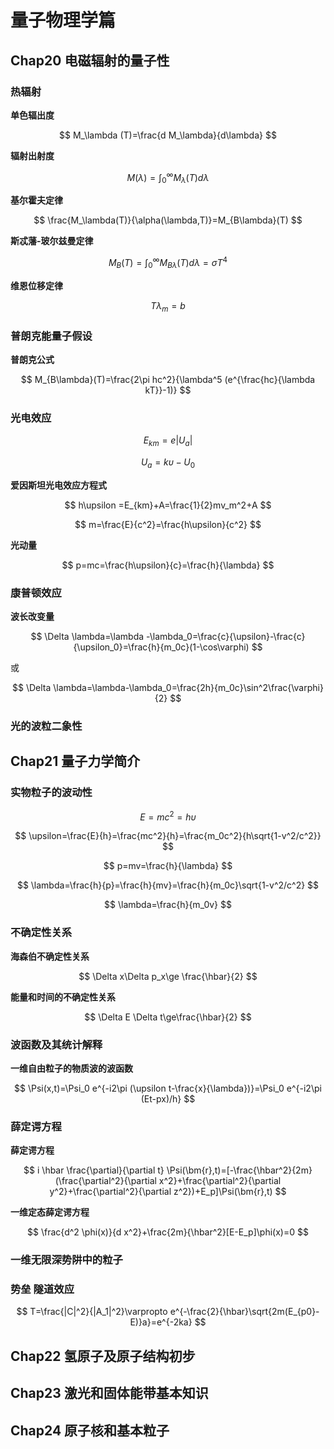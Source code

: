 # 量子物理学篇

## Chap20 电磁辐射的量子性

### 热辐射

**单色辐出度**

$$
M_\lambda (T)=\frac{d M_\lambda}{d\lambda}
$$

**辐射出射度**

$$
M(\lambda)=\int_0^\infty M_\lambda (T)d\lambda
$$

**基尔霍夫定律**

$$
\frac{M_\lambda(T)}{\alpha(\lambda,T)}=M_{B\lambda}(T)
$$

**斯忒藩-玻尔兹曼定律**

$$
M_B(T)=\int_0^\infty M_{B\lambda}(T) d\lambda=\sigma T^4
$$

**维恩位移定律**

$$
T\lambda_m=b
$$

### 普朗克能量子假设

**普朗克公式**

$$
M_{B\lambda}(T)=\frac{2\pi hc^2}{\lambda^5 (e^{\frac{hc}{\lambda kT}}-1)}
$$

### 光电效应

$$
E_{km}=e|U_a|
$$

$$
U_a=k\upsilon-U_0
$$

**爱因斯坦光电效应方程式**

$$
h\upsilon =E_{km}+A=\frac{1}{2}mv_m^2+A
$$

$$
m=\frac{E}{c^2}=\frac{h\upsilon}{c^2}
$$

**光动量**

$$
p=mc=\frac{h\upsilon}{c}=\frac{h}{\lambda}
$$

### 康普顿效应

**波长改变量**

$$
\Delta \lambda=\lambda -\lambda_0=\frac{c}{\upsilon}-\frac{c}{\upsilon_0}=\frac{h}{m_0c}(1-\cos\varphi)
$$

或

$$
\Delta \lambda=\lambda-\lambda_0=\frac{2h}{m_0c}\sin^2\frac{\varphi}{2}
$$

### 光的波粒二象性

## Chap21 量子力学简介

### 实物粒子的波动性

$$
E=mc^2=h\upsilon
$$

$$
\upsilon=\frac{E}{h}=\frac{mc^2}{h}=\frac{m_0c^2}{h\sqrt{1-v^2/c^2}}
$$

$$
p=mv=\frac{h}{\lambda}
$$

$$
\lambda=\frac{h}{p}=\frac{h}{mv}=\frac{h}{m_0c}\sqrt{1-v^2/c^2}
$$

$$
\lambda=\frac{h}{m_0v}
$$

### 不确定性关系

**海森伯不确定性关系**

$$
\Delta x\Delta p_x\ge \frac{\hbar}{2}
$$

**能量和时间的不确定性关系**

$$
\Delta E \Delta t\ge\frac{\hbar}{2}
$$

### 波函数及其统计解释

**一维自由粒子的物质波的波函数**

$$
\Psi(x,t)=\Psi_0 e^{-i2\pi (\upsilon t-\frac{x}{\lambda})}=\Psi_0 e^{-i2\pi (Et-px)/h}
$$

### 薛定谔方程

**薛定谔方程**

$$
i \hbar \frac{\partial}{\partial t} \Psi(\bm{r},t)=[-\frac{\hbar^2}{2m}(\frac{\partial^2}{\partial x^2}+\frac{\partial^2}{\partial y^2}+\frac{\partial^2}{\partial z^2})+E_p]\Psi(\bm{r},t)
$$

**一维定态薛定谔方程**

$$
\frac{d^2 \phi(x)}{d x^2}+\frac{2m}{\hbar^2}[E-E_p]\phi(x)=0
$$

### 一维无限深势阱中的粒子

### 势垒 隧道效应

$$
T=\frac{|C|^2}{|A_1|^2}\varpropto e^{-\frac{2}{\hbar}\sqrt{2m(E_{p0}-E)}a}=e^{-2ka}
$$

## Chap22 氢原子及原子结构初步

## Chap23 激光和固体能带基本知识

## Chap24 原子核和基本粒子